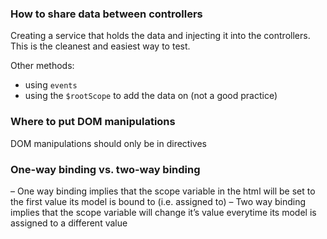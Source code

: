 ### How to share data between controllers
Creating a service that holds the data and injecting it into the controllers. This is the cleanest and easiest way to test.

Other methods:
- using `events`
- using the `$rootScope` to add the data on (not a good practice)

### Where to put DOM manipulations
DOM manipulations should only be in directives

### One-way binding vs. two-way binding
– One way binding implies that the scope variable in the html will be set to the first value its model is bound to (i.e. assigned to)
– Two way binding implies that the scope variable will change it’s value everytime its model is assigned to a different value
